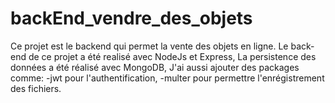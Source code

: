 # backEnd_vendre_des_objets
Ce projet est le backend qui permet la vente des objets en ligne.
Le back-end de ce projet a été realisé avec NodeJs et Express,
La persistence des données a été réalisé avec MongoDB,
J'ai aussi ajouter des packages comme:
-jwt pour l'authentification,
-multer pour permettre l'enrégistrement des fichiers.
